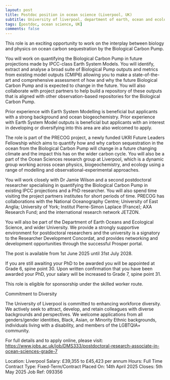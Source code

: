 ```yaml
---
layout: post
title: Postdoc position in ocean science (Liverpool, UK)
subtitle: University of liverpool, department of earth, ocean and ecological sciences
tags: [postdoc, ocean science, UK]
comments: false
---
```

This role is an exciting opportunity to work on the interplay between biology and physics on ocean carbon sequestration by the Biological Carbon Pump.

You will work on quantifying the Biological Carbon Pump in future projections made by IPCC-class Earth System Models. You will identify, extract and analyse a broad suite of Biological Pump outputs and metrics from existing model outputs (CMIP6) allowing you to make a state-of-the-art and comprehensive assessment of how and why the future Biological Carbon Pump and is expected to change in the future. You will also collaborate with project partners to help build a repository of these outputs that is aligned with other observation-based repositories for the Biological Carbon Pump.

Prior experience with Earth System Modelling is beneficial but applicants with a strong background and ocean biogeochemistry. Prior experience with Earth System Model outputs is beneficial but applicants with an interest in developing or diversifying into this area are also welcomed to apply.

The role is part of the PRECOG  project, a newly funded UKRI Future Leaders Fellowship which aims to quantify how and why carbon sequestration in the ocean from the Biological Carbon Pump will change in a future changing climate and the impact this has on the wider carbon cycle. You will also be a part of the Ocean Sciences  research group at Liverpool, which is a dynamic group working across ocean physics, biogeochemistry, and ecology using a range of modelling and observational-experimental approaches.

You will work closely with Dr Jamie Wilson   and a second postdoctoral researcher specialising in quantifying the Biological Carbon Pump in existing IPCC projections and a PhD researcher. You will also spend time visiting the project partners institutes for short periods of time. PRECOG has collaborations with the National Oceanography Centre; University of East Anglia; University of York; Institut Pierre-Simon Laplace  (France); AXA Research Fund; and the international research network JETZON.

You will also be part of the Department of Earth Oceans and Ecological Science,  and wider University. We provide a strongly supportive environment for postdoctoral researchers and the university is a signatory to the Researcher Development Concordat, and provides networking and development opportunities through the successful Prosper portal.

The post is available from 1st June 2025 until 31st July 2028.

If you are still awaiting your PhD to be awarded you will be appointed at Grade 6, spine point 30. Upon written confirmation that you have been awarded your PhD, your salary will be increased to Grade 7, spine point 31.

This role is eligible for sponsorship under the skilled worker route.

Commitment to Diversity

The University of Liverpool is committed to enhancing workforce diversity. We actively seek to attract, develop, and retain colleagues with diverse backgrounds and perspectives. We welcome applications from all genders/gender identities, Black, Asian, or Minority Ethnic backgrounds, individuals living with a disability, and members of the LGBTQIA+ community.

For full details and to apply online, please visit: https://www.jobs.ac.uk/job/DMS333/postdoctoral-research-associate-in-ocean-sciences-grade-7

Location: 	Liverpool
Salary: 	£39,355 to £45,423 per annum
Hours: 	Full Time
Contract Type: 	Fixed-Term/Contract
Placed On: 	14th April 2025
Closes: 	5th May 2025
Job Ref: 	093356

